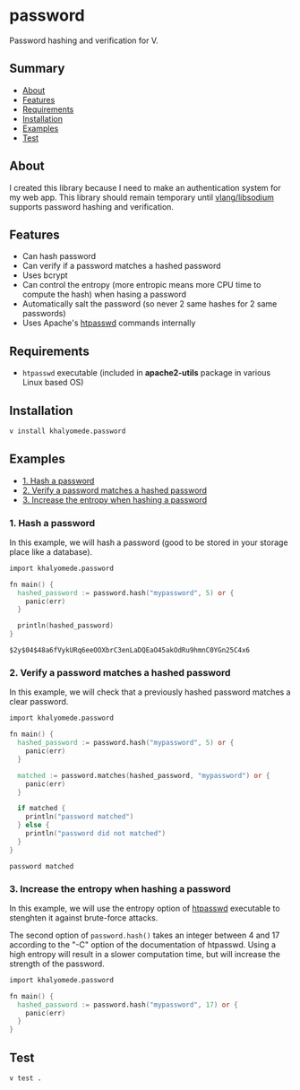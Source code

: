 # password

Password hashing and verification for V.

## Summary

- [About](#about)
- [Features](#features)
- [Requirements](#requirements)
- [Installation](#installation)
- [Examples](#examples)
- [Test](#test)

## About

I created this library because I need to make an authentication system for my web app. This library should remain temporary until [vlang/libsodium](https://github.com/vlang/libsodium) supports password hashing and verification.

## Features

- Can hash password
- Can verify if a password matches a hashed password
- Uses bcrypt
- Can control the entropy (more entropic means more CPU time to compute the hash) when hasing a password
- Automatically salt the password (so never 2 same hashes for 2 same passwords)
- Uses Apache's [htpasswd](https://httpd.apache.org/docs/2.4/fr/programs/htpasswd.html) commands internally

## Requirements

- `htpasswd` executable (included in **apache2-utils** package in various Linux based OS)

## Installation

```v
v install khalyomede.password
```

## Examples

- [1. Hash a password](#1-hash-a-password)
- [2. Verify a password matches a hashed password](#2-verify-a-password-matches-a-hashed-password)
- [3. Increase the entropy when hashing a password](#3-increase-the-entropy-when-hashing-a-password)

### 1. Hash a password

In this example, we will hash a password (good to be stored in your storage place like a database).

```v
import khalyomede.password

fn main() {
  hashed_password := password.hash("mypassword", 5) or {
    panic(err)
  }

  println(hashed_password)
}
```

```
$2y$04$48a6fVykURq6eeOOXbrC3enLaDQEaO45akOdRu9hmnC0YGn25C4x6
```

### 2. Verify a password matches a hashed password

In this example, we will check that a previously hashed password matches a clear password.

```v
import khalyomede.password

fn main() {
  hashed_password := password.hash("mypassword", 5) or {
    panic(err)
  }

  matched := password.matches(hashed_password, "mypassword") or {
    panic(err)
  }

  if matched {
    println("password matched")
  } else {
    println("password did not matched")
  }
}
```

```
password matched
```

### 3. Increase the entropy when hashing a password

In this example, we will use the entropy option of [htpasswd](https://httpd.apache.org/docs/2.4/en/programs/htpasswd.html) executable to stenghten it against brute-force attacks.

The second option of `password.hash()` takes an integer between 4 and 17 according to the "-C" option of the documentation of htpasswd. Using a high entropy will result in a slower computation time, but will increase the strength of the password.

```v
import khalyomede.password

fn main() {
  hashed_password := password.hash("mypassword", 17) or {
    panic(err)
  }
}
```

## Test

```v
v test .
```
